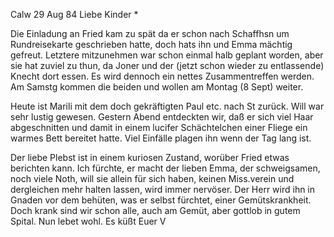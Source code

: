  Calw 29 Aug 84
Liebe Kinder <Marie>*

Die Einladung an Fried kam zu spät da er schon nach Schaffhsn um Rundreisekarte geschrieben hatte, doch hats ihn und Emma mächtig gefreut. Letztere mitzunehmen war schon einmal halb geplant worden, aber sie hat zuviel zu thun, da Joner und der (jetzt schon wieder zu entlassende) Knecht dort essen. Es wird dennoch ein nettes Zusammentreffen werden. Am Samstg kommen die beiden und wollen am Montag (8 Sept) weiter.

Heute ist Marili mit dem doch gekräftigten Paul etc. nach St zurück. Will war sehr lustig gewesen. Gestern Abend entdeckten wir, daß er sich viel Haar abgeschnitten und damit in einem lucifer Schächtelchen einer Fliege ein warmes Bett bereitet hatte. Viel Einfälle plagen ihn wenn der Tag lang ist.

Der liebe Plebst ist in einem kuriosen Zustand, worüber Fried etwas berichten kann. Ich fürchte, er macht der lieben Emma, der schweigsamen, noch viele Noth, will sie allein für sich haben, keinen Miss.verein und dergleichen mehr halten lassen, wird immer nervöser. Der Herr wird ihn in Gnaden vor dem behüten, was er selbst fürchtet, einer Gemütskrankheit. 
Doch krank sind wir schon alle, auch am Gemüt, aber gottlob in gutem Spital. Nun lebet wohl.
 Es küßt Euer V
